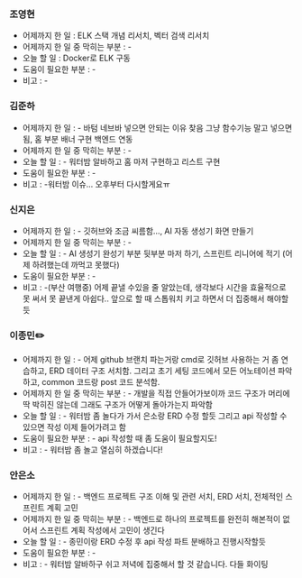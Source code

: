 ### 조영현
* 어제까지 한 일 : ELK 스택 개념 리서치, 벡터 검색 리서치
* 어제까지 한 일 중 막히는 부분 : -  
* 오늘 할 일 : Docker로 ELK 구동
* 도움이 필요한 부분 : -  
* 비고 : -


### 김준하
* 어제까지 한 일 : - 바텀 네브바 넣으면 안되는 이유 찾음 그냥 함수기능 말고 넣으면 됨, 홈 부분 배너 구현 백엔드 연동
* 어제까지 한 일 중 막히는 부분 : -
* 오늘 할 일 : - 워터밤 알바하고 홈 마저 구현하고 리스트 구현
* 도움이 필요한 부분 : -  
* 비고 : -워터밤 이슈... 오후부터 다시할게요ㅠ


### 신지은 
* 어제까지 한 일 : - 깃허브와 조금 씨름함…, AI 자동 생성기 화면 만들기
* 어제까지 한 일 중 막히는 부분 : -  
* 오늘 할 일 : - AI 생성기 완성기 부분 뒷부분 마저 하기, 스프린트 리니어에 적기 (어제 하려했는데 까먹고 못했다)
* 도움이 필요한 부분 : -  
* 비고 : -(부산 여행중) 어제 끝낼 수있을 줄 알았는데, 생각보다 시간을 효율적으로 못 써서 못 끝낸게 아쉽다.. 앞으로 할 때 스톱워치 키고 하면서 더 집중해서 해야할듯
  

### 이종민✏️
* 어제까지 한 일 : - 어제 github 브랜치 파는거랑 cmd로 깃허브 사용하는 거 좀 연습하고, ERD 데이터 구조 서치함. 그리고 초기 세팅 코드에서 모든 어노테이션 파악하고, common 코드랑 post 코드 분석함.
* 어제까지 한 일 중 막히는 부분 : - 개발을 직접 안들어가보이까 코드 구조가 머리에 딱 박히진 않는데 그래도 구조가 어떻게 돌아가는지 파악함
* 오늘 할 일 : - 워터밤 좀 놀다가 가서 은소랑 ERD 수정 할듯 그리고 api 작성할 수 있으면 작성 이제 들어가려고 함
* 도움이 필요한 부분 : - api 작성할 때 좀 도움이 필요할지도!
* 비고 : - 워터밤 좀 놀고 열심히 하겠습니다!


### 안은소
 * 어제까지 한 일 : - 백엔드 프로젝트 구조 이해 및 관련 서치, ERD 서치, 전체적인 스프린트 계획 고민
* 어제까지 한 일 중 막히는 부분 : - 백엔드로 하나의 프로젝트를 완전히 해본적이 없어서 스프린트 계획 작성에서 고민이 생긴다
* 오늘 할 일 : - 종민이랑 ERD 수정 후 api 작성 파트 분배하고 진행시작할듯
* 도움이 필요한 부분 : -  
* 비고 : - 워터밤 알바하구 쉬고 저녁에 집중해서 할 것 같습니다. 다들 화이팅
  
